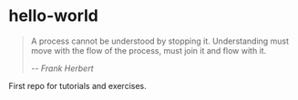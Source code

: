 # hello-world

> A process cannot be understood by stopping it. Understanding must move with the flow of the process, must join it and flow with it.
>
> *-- Frank Herbert*

First repo for tutorials and exercises.
